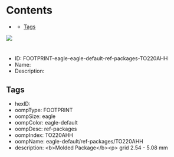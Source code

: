 



Contents
========

* [](#)
	* [Tags](#tags)
  
![][im]
# 

- ID: FOOTPRINT-eagle-eagle-default-ref-packages-TO220AHH
- Name: 
- Description: 

## Tags

- hexID: 
- oompType: FOOTPRINT
- oompSize: eagle
- oompColor: eagle-default
- oompDesc: ref-packages
- oompIndex: TO220AHH
- oompName: eagle-default/ref-packages/TO220AHH
- description: &lt;b&gt;Molded Package&lt;/b&gt;&lt;p&gt;&#xD;
grid 2.54 - 5.08 mm



[im]: image.png
